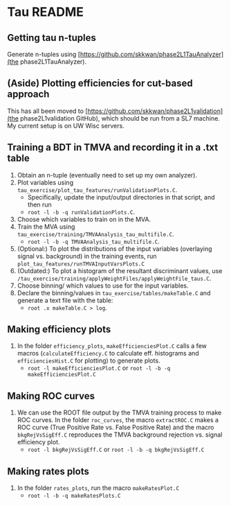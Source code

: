 # Tau README

## Getting tau n-tuples
Generate n-tuples using [https://github.com/skkwan/phase2L1TauAnalyzer](the phase2L1TauAnalyzer).

## (Aside) Plotting efficiencies for cut-based approach
This has all been moved to [https://github.com/skkwan/phase2L1validation](the phase2L1validation GitHub), which should be run from a SL7 machine. My current setup is on UW Wisc servers.

## Training a BDT in TMVA and recording it in a .txt table
1. Obtain an n-tuple (eventually need to set up my own analyzer).
1. Plot variables using `tau_exercise/plot_tau_features/runValidationPlots.C`. 
   * Specifically, update the input/output directories in that script, and then run
   * `root -l -b -q runValidationPlots.C`.
1. Choose which variables to train on in the MVA.
1. Train the MVA using `tau_exercise/training/TMVAAnalysis_tau_multifile.C`.
   * `root -l -b -q TMVAAnalysis_tau_multifile.C`.
1. (Optional:) To plot the distributions of the input variables (overlaying signal vs. background) in the training events, run `plot_tau_features/runTMVAInputVarsPlots.C`
1. (Outdated:) To plot a histogram of the resultant discriminant values, use `/tau_exercise/training/applyWeightFiles/applyWeightFile_taus.C`.
1. Choose binning/ which values to use for the input variables.
1. Declare the binning/values in `tau_exercise/tables/makeTable.C` and generate a text file with the table:
   * `root .x makeTable.C > log`.

## Making efficiency plots
1. In the folder `efficiency_plots`, `makeEfficienciesPlot.C` calls a few macros (`calculateEfficiency.C` to calculate eff. histograms and
   `efficienciesHist.C` for plotting) to generate plots. 
   * `root -l makeEfficienciesPlot.C` or `root -l -b -q makeEfficienciesPlot.C`

## Making ROC curves
1. We can use the ROOT file output by the TMVA training process to make ROC curves.
   In the folder `roc_curves`, the macro `extractROC.C` makes a ROC curve (True Positive Rate vs. False Positive Rate)
   and the macro `bkgRejVsSigEff.C` reproduces the TMVA background rejection vs. signal efficiency plot.
   * `root -l bkgRejVsSigEff.C` or `root -l -b -q bkgRejVsSigEff.C`

## Making rates plots
1. In the folder `rates_plots`, run the macro `makeRatesPlot.C`
   * `root -l -b -q makeRatesPlots.C`